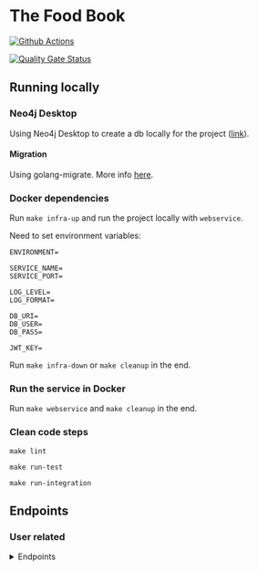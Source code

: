 # The Food Book

[![Github Actions](https://github.com/Projects-for-Fun/thefoodbook/actions/workflows/go.yml/badge.svg)](https://github.com/Projects-for-Fun/thefoodbook/actions/workflows/go.yml)


[![Quality Gate Status](https://sonarcloud.io/api/project_badges/measure?project=Projects-for-Fun_thefoodbook&metric=alert_status)](https://sonarcloud.io/summary/new_code?id=Projects-for-Fun_thefoodbook)


## Running locally

### Neo4j Desktop

Using Neo4j Desktop to create a db locally for the project ([link](https://neo4j.com/docs/desktop-manual/current/operations/create-dbms/)).

#### Migration 

Using golang-migrate. More info [here](https://github.com/mariamihai/neo4j-related/blob/main/readme.md#golang-migrate).

### Docker dependencies

Run `make infra-up` and run the project locally with `webservice`.

Need to set environment variables: 
```
ENVIRONMENT=

SERVICE_NAME=
SERVICE_PORT=

LOG_LEVEL=
LOG_FORMAT=

DB_URI=
DB_USER=
DB_PASS=

JWT_KEY=
```

Run `make infra-down` or `make cleanup` in the end.

### Run the service in Docker

Run `make webservice` and `make cleanup` in the end.

### Clean code steps

`make lint`

`make run-test`

`make run-integration`

## Endpoints

### User related

<details>
    <summary>Endpoints</summary>

#### Sign Up

* __URI:__ _/sign-up_
* __Method:__ _POST_
* __Headers:__ - <br/>


* __URL params:__ - <br/>
* __Query params:__ - <br/>
* __Data params:__  <br/>
    ``` 
    {
       "username": "username",
       "first_name": "First",
       "last_name": "Last",
       "email": "email@abc.com",
       "password": "password"
    }
     ```


* __Responses:__
  * __Success response:__
    * Code: 201 Created <br/>
    * Content: -
  * __Failure response:__
    * Code: 400 Bad Request <br/>
    * Content: `user already exists`

#### Login

* __URI:__ _/login_
* __Method:__ _POST_
* __Headers:__ <br/>
  * `X-Request-Id` - correlation id as uuid
  * `Authorization` - Basic auth


* __URL params:__ - <br/>
* __Query params:__ - <br/>
* __Data params:__ - <br/>


* __Responses:__
  * __Success response:__
    * Code: 200 OK <br/>
    * Content: -
    * Sets cookie.
  * __Failure response:__
    * Code: 400 Bad Request <br/>
    * Content: `bad request`
    * If `Authorization` Header is missing.
  * __Failure response:__
    * Code: 401 Unauthorized <br/>
    * Content: `invalid username or password`

#### Logout

* __URI:__ _/logout_
* __Method:__ _POST_
* __Headers:__ <br/>
  * `X-Request-Id` - correlation id as uuid


* __URL params:__ - <br/>
* __Query params:__ - <br/>
* __Data params:__ - <br/>


* __Responses:__
  * __Success response:__
    * Code: 200 OK <br/>
    * Content: -
    * Removes cookie.

#### Refresh

* __URI:__ _/auth/refresh_
* __Method:__ _POST_
* __Headers:__ <br/>
  * `X-Request-Id` - correlation id as uuid
  * The cookie is required.

* __URL params:__ - <br/>
* __Query params:__ - <br/>
* __Data params:__ - <br/>


* __Responses:__
  * __Success response:__
    * Code: 200 OK <br/>
    * Content: -
    * Updates cookie.
  * __Failure response:__
    * Code: 401 Unauthorized <br/>
    * Content: `unauthorized`
    * If the token is missing.

</details>
